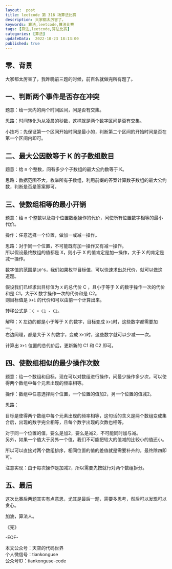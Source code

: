 ```yaml
---   
layout:  post  
title: leetcode 第 316 场算法比赛  
description: 大家都太厉害了。  
keywords: 算法,leetcode,算法比赛  
tags: [算法,leetcode,算法比赛]    
categories: [算法]  
updateData:  2022-10-23 18:13:00  
published: true  
---  
```



## 零、背景  


大家都太厉害了，我昨晚前三题的时候，前百名就做完所有题了。  


## 一、判断两个事件是否存在冲突  


题意：给一天内的两个时间区间，问是否有交集。  


思路：时间转化为从凌晨的秒数，这样就是两个数字区间是否有交集。  


小技巧：先保证第一个区间开始时间是最小的，判断第二个区间的开始时间是否在第一个区间内即可。  


## 二、最大公因数等于 K 的子数组数目  


题意：给 n 个整数，问有多少个子数组的最大公约数等于 K。  


思路：数据范围不大，枚举所有子数组，利用前缀的答案计算数子数组的最大公约数，判断是否是答案即可。  


## 三、使数组相等的最小开销  


题意：给 n 个整数以及每个位置数组操作的代价，问使所有位置数字相等的最小代价。  


操作：任意选择一个位置，做加一或减一操作。  


思路：对于同一个位置，不可能既有加一操作又有减一操作。  
所以假设最终数组的值都是 X，则小于 X 的值肯定是加一操作，大于 X 的肯定是减一操作。  


数字值的范围是`10^6`，我们如果枚举目标值，可以快速求出总代价，就可以做这道题。  


假设我们已经求出目标值为  `X` 的总代价 C ，且小于等于 X 的数字操作一次的代价和是 C1，大于X 数字操作一次的代价和是 C2。  
则目标值是 `X+1` 的代价和可以由前一个计算出来。  


转移公式是：`C + C1 - C2`。  


解释：X 左边的都是小于等于 X 的数字，目标变成 `X+1`时，这些数字都需要加一。  
右边同理，都是大于 X 的数字，变成 `X+1`时，这些数字就可以少减一一次。  


计算出 `X+1` 位置的总代价后，更新新的 C1 和 C2 即可。  


## 四、使数组相似的最少操作次数  


题意：给一个数组和目标，现在可以对数组进行操作，问最少操作多少次，可以使得两个数组中每个元素出现的频率相等。  


操作：数组中任意选择两个位置，一个位置的值加2，另一个位置的值减2。  


思路：  


目标是使得两个数组中每个元素出现的频率相等，这句话的含义是两个数组变成集合后，出现的数字完全相等，且每个数字出现的次数也相等。  



对于同一个位置的值，要么是加2，要么是减2，不可能同时加与减。  
另外，如果一个值大于另外一个值，我们不可能把较大的值减的比较小的值还小。  


所以可以直接对两个数组排序，相同位置的值的差值就是需要补齐的，最终除四即可。  



注意实现：由于每次操作是加减2，所以需要先按就行对两个数组拆分。  


## 五、最后  


这次比赛后两题其实有点意思，尤其是最后一题，需要多思考，然后可以发现可以贪心。  



加油，算法人。  


《完》  


-EOF-  



本文公众号：天空的代码世界  
个人微信号：tiankonguse  
公众号ID：tiankonguse-code  
  


